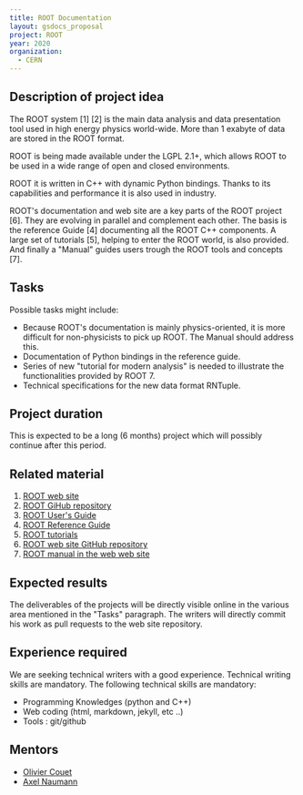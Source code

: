 ```yaml
---
title: ROOT Documentation
layout: gsdocs_proposal
project: ROOT
year: 2020
organization:
  - CERN
---
```


## Description of project idea

The ROOT system [1] [2] is the main data analysis and data presentation tool used in high
energy physics world-wide. More than 1 exabyte of data are stored in the ROOT format.

ROOT is being made available under the LGPL 2.1+, which allows
ROOT to be used in a wide range of open and closed environments.

ROOT it is written in C++ with dynamic Python bindings. Thanks to its
capabilities and performance it is also used in industry.

ROOT's documentation and web site are a key parts of the ROOT project [6]. They are
evolving in parallel and complement each other. The basis is the reference Guide [4]
documenting all the ROOT C++ components. A large set of tutorials [5], helping to
enter the ROOT world, is also provided. And finally a "Manual"
guides users trough the ROOT tools and concepts [7].

## Tasks

 Possible tasks might include:

- Because ROOT's documentation is mainly physics-oriented, it is more
  difficult for non-physicists to pick up ROOT. The Manual should address this.
- Documentation of Python bindings in the reference guide.
- Series of new "tutorial for modern analysis" is needed to illustrate the
  functionalities provided by ROOT 7.
- Technical specifications for the new data format RNTuple.

## Project duration

This is expected to be a long (6 months) project which will possibly continue
after this period.

## Related material

  1. [ROOT web site](https://root.cern)
  2. [ROOT GiHub repository](https://github.com/root-project/)
  3. [ROOT User's Guide](https://root.cern/guides/users-guide)
  4. [ROOT Reference Guide](https://root.cern/doc/master/)
  5. [ROOT tutorials](https://root.cern/doc/master/group__Tutorials.html)
  6. [ROOT web site GitHub repository](https://github.com/root-project/web)
  7. [ROOT manual in the web web site](https://root-project.github.io/web/manual/)

## Expected results

The deliverables of the projects will be directly visible online
in the various area mentioned in the "Tasks" paragraph. The writers
will directly commit his work as pull requests to the web site repository.

## Experience required

We are seeking technical writers with a good experience.
Technical writing skills are mandatory.
The following technical skills are mandatory:
  - Programming Knowledges (python and C++)
  - Web coding (html, markdown, jekyll, etc ..)
  - Tools : git/github

## Mentors

  * [Olivier Couet](mailto:olivier.couet@cern.ch)
  * [Axel Naumann](mailto:axel.naumann@cern.ch)
